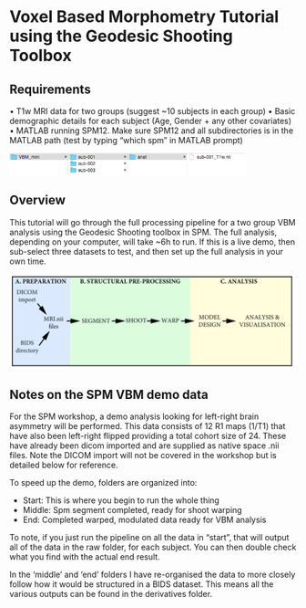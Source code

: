 # Voxel Based Morphometry Tutorial using the Geodesic Shooting Toolbox

## Requirements
•	T1w MRI data for two groups (suggest ~10 subjects in each group)
•	Basic demographic details for each subject (Age, Gender + any other covariates)
•	MATLAB running SPM12. Make sure SPM12 and all subdirectories is in the MATLAB path (test by typing “which spm” in MATLAB prompt)

![](../../assets/figures/tutorials/vbm_spm_course_2024/index_dir_structure.png) 

## Overview
This tutorial will go through the full processing pipeline for a two group VBM analysis using the Geodesic Shooting toolbox in SPM. The full analysis, depending on your computer, will take ~6h to run. If this is a live demo, then sub-select three datasets to test, and then set up the full analysis in your own time.

![](../../assets/figures/tutorials/vbm_spm_course_2024/index_workflow.png)

## Notes on the SPM VBM demo data
For the SPM workshop, a demo analysis looking for left-right brain asymmetry will be performed. This data consists of 12 R1 maps (1/T1) that have also been left-right flipped providing a total cohort size of 24. These have already been dicom imported and are supplied as native space .nii files. Note the DICOM import will not be covered in the workshop but is detailed below for reference.  

To speed up the demo, folders are organized into:

-	Start: This is where you begin to run the whole thing
-	Middle: Spm segment completed, ready for shoot warping
-	End: Completed warped, modulated data ready for VBM analysis

To note, if you just run the pipeline on all the data in “start”, that will output all of the data in the raw folder, for each subject. You can then double check what you find with the actual end result.

In the ‘middle’ and ‘end’ folders I have re-organised the data to more closely follow how it would be structured in a BIDS dataset. This means all the various outputs can be found in the derivatives folder.
 
